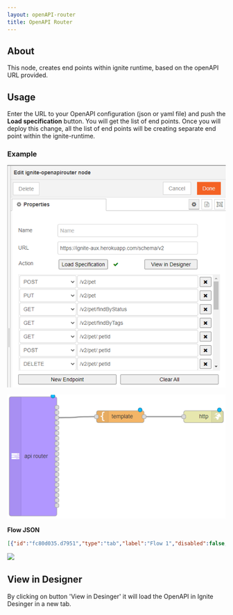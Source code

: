 ```yaml
---
layout: openAPI-router
title: OpenAPI Router
---
```


## About

This node, creates end points within ignite runtime, based on the openAPI URL provided.


## Usage

Enter the URL to your OpenAPI configuration (json or yaml file) and push the <b>Load specification</b> button. You will get the list of end points. Once you will deploy this change, all the list of end points will be creating separate end point within the ignite-runtime.

### Example

![](../assets/openAPI/ignite-open-api-router-example.png)

![](../assets/openAPI/ignite-open-api-router-example-flow.png)

<b>Flow JSON</b>
~~~json
[{"id":"fc80d035.d7951","type":"tab","label":"Flow 1","disabled":false,"info":""},{"id":"26a4102e.6d741","type":"ignite-openapirouter","z":"fc80d035.d7951","name":"","docurl":"https://ignite-aux.herokuapp.com/schema/v2","hiddenendpointsdata":"[{\"method\":\"POST\",\"url\":\"/v2/pet\"},{\"method\":\"PUT\",\"url\":\"/v2/pet\"},{\"method\":\"GET\",\"url\":\"/v2/pet/findByStatus\"},{\"method\":\"GET\",\"url\":\"/v2/pet/findByTags\"},{\"method\":\"GET\",\"url\":\"/v2/pet/:petId\"},{\"method\":\"POST\",\"url\":\"/v2/pet/:petId\"},{\"method\":\"DELETE\",\"url\":\"/v2/pet/:petId\"},{\"method\":\"POST\",\"url\":\"/v2/pet/:petId/uploadImage\"},{\"method\":\"GET\",\"url\":\"/v2/store/inventory\"},{\"method\":\"POST\",\"url\":\"/v2/store/order\"},{\"method\":\"GET\",\"url\":\"/v2/store/order/:orderId\"},{\"method\":\"DELETE\",\"url\":\"/v2/store/order/:orderId\"},{\"method\":\"POST\",\"url\":\"/v2/user\"},{\"method\":\"POST\",\"url\":\"/v2/user/createWithArray\"},{\"method\":\"POST\",\"url\":\"/v2/user/createWithList\"},{\"method\":\"GET\",\"url\":\"/v2/user/login\"},{\"method\":\"GET\",\"url\":\"/v2/user/logout\"},{\"method\":\"GET\",\"url\":\"/v2/user/:username\"},{\"method\":\"PUT\",\"url\":\"/v2/user/:username\"},{\"method\":\"DELETE\",\"url\":\"/v2/user/:username\"}]","outputs":20,"x":160,"y":940,"wires":[[],[],["274f875a.f19818"],[],[],[],[],[],[],[],[],[],[],[],[],[],[],[],[],[]]},{"id":"274f875a.f19818","type":"template","z":"fc80d035.d7951","name":"","field":"payload","fieldType":"msg","format":"handlebars","syntax":"mustache","template":"get pet list by status","output":"str","x":380,"y":840,"wires":[["8cfa15fd.210c28"]]},{"id":"8cfa15fd.210c28","type":"http response","z":"fc80d035.d7951","name":"","statusCode":"","headers":{},"x":590,"y":840,"wires":[]}]
~~~

![](../assets/openAPI/ignite-open-api-router-usage.gif)

## View in Designer

By clicking on button 'View in Desinger' it will load the OpenAPI in Ignite Desinger in a new tab.